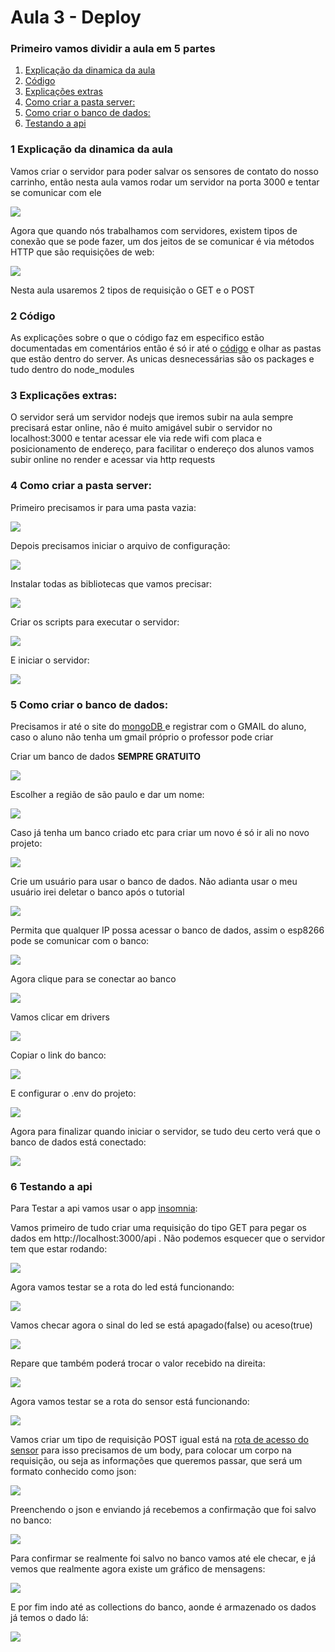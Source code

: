 # Aula 3 - Deploy

### Primeiro vamos dividir a aula em 5 partes

<ol>
    <li><a href="#part1">Explicação da dinamica da aula</a></li>
    <li><a href="#part2">Código</a></li>
    <li><a href="#part3">Explicações extras</a></li>
    <li><a href="#part4">Como criar a pasta server:</a></li>
    <li><a href="#part5">Como criar o banco de dados:</a></li>
    <li><a href="#part6">Testando a api</a></li>
</ol>

### 1 <span id="part1"> Explicação da dinamica da aula </span>

Vamos criar o servidor para poder salvar os sensores de contato do nosso carrinho, então nesta aula vamos rodar um servidor na porta 3000 e tentar se comunicar com ele

<img src="./slides/introduction.png"/>

Agora que quando nós trabalhamos com servidores, existem tipos de conexão que se pode fazer, um dos jeitos de se comunicar é via métodos HTTP que são requisições de web:

<img src="./slides/requests.png"/>

Nesta aula usaremos 2 tipos de requisição o GET e o POST

### 2 <span id="part2"> Código </span>

As explicações sobre o que o código faz em especifico estão documentadas em comentários então é só ir até o <a href="./server/app.js"> código</a> e olhar as pastas que estão dentro do server. As unicas desnecessárias são os packages e tudo dentro do node_modules

### 3 <span id="part3"> Explicações extras: </span>

O servidor será um servidor nodejs que iremos subir na aula sempre precisará estar online, não é muito amigável subir o servidor no localhost:3000 e tentar acessar ele via rede wifi com placa e posicionamento de endereço, para facilitar o endereço dos alunos vamos subir online no render e acessar via http requests

### 4 <span id="part4"> Como criar a pasta server: </span>

Primeiro precisamos ir para uma pasta vazia:

<img src="./slides/server1.png">

Depois precisamos iniciar o arquivo de configuração:

<img src="./slides/server2.png">

Instalar todas as bibliotecas que vamos precisar:

<img src="./slides/server3.png">

Criar os scripts para executar o servidor:

<img src="./slides/server4.png">

E iniciar o servidor:

<img src="./slides/server5.png">

### 5 <span id="part5"> Como criar o banco de dados: </span>

Precisamos ir até o site do <a href="https://www.mongodb.com/atlas/database"> mongoDB </a> e registrar com o GMAIL do aluno, caso o aluno não tenha um gmail próprio o professor pode criar

Criar um banco de dados <b>SEMPRE GRATUITO</b>

<img src="./slides/mongo1.png">

Escolher a região de são paulo e dar um nome:

<img src="./slides/mongo2.png">

Caso já tenha um banco criado etc para criar um novo é só ir ali no novo projeto:

<img src="./slides/mongo3.png">

Crie um usuário para usar o banco de dados. Não adianta usar o meu usuário irei deletar o banco após o tutorial

<img src="./slides/mongo4.png">

Permita que qualquer IP possa acessar o banco de dados, assim o esp8266 pode se comunicar com o banco:

<img src="./slides/mongo5.png">

Agora clique para se conectar ao banco

<img src="./slides/mongo6.png">

Vamos clicar em drivers

<img src="./slides/mongo7.png">

Copiar o link do banco:

<img src="./slides/mongo8.png">

E configurar o .env do projeto:

<img src="./slides/mongo9.png">

Agora para finalizar quando iniciar o servidor, se tudo deu certo verá que o banco de dados está conectado:

<img src="./slides/mongo10.png">

### 6 <span id="part6"> Testando a api </span>

Para Testar a api vamos usar o app <a href="https://insomnia.rest/download">insomnia</a>:

Vamos primeiro de tudo criar uma requisição do tipo GET para pegar os dados em http://localhost:3000/api . Não podemos esquecer que o servidor tem que estar rodando:

<img src="./slides/insomnia1.png">

Agora vamos testar se a rota do led está funcionando:

<img src="./slides/insomnia2.png">

Vamos checar agora o sinal do led se está apagado(false) ou aceso(true)

<img src="./slides/insomnia3.png">

Repare que também poderá trocar o valor recebido na direita:

<img src="./slides/insomnia4.png">

Agora vamos testar se a rota do sensor está funcionando:

<img src="./slides/insomnia5.png">

Vamos criar um tipo de requisição POST igual está na <a href="./server/routes/sensorRoutes.js"> rota de acesso do sensor</a> para isso precisamos de um body, para colocar um corpo na requisição, ou seja as informações que queremos passar, que será um formato conhecido como json:

<img src="./slides/insomnia6.png">

Preenchendo o json e enviando já recebemos a confirmação que foi salvo no banco:

<img src="./slides/insomnia7.png">

Para confirmar se realmente foi salvo no banco vamos até ele checar, e já vemos que realmente agora existe um gráfico de mensagens:

<img src="./slides/insomnia8.png">

E por fim indo até as collections do banco, aonde é armazenado os dados já temos o dado lá:

<img src="./slides/insomnia9.png">
